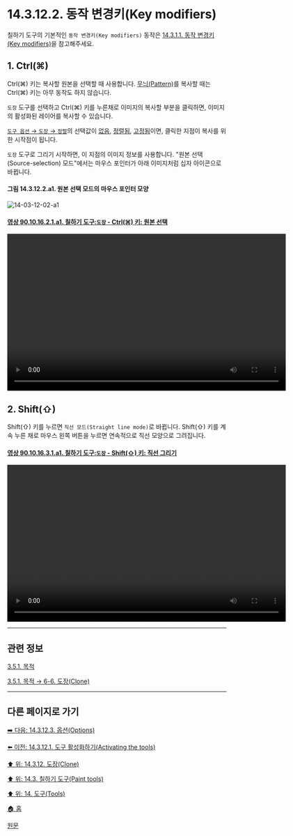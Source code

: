 # 14.3.12.2. 동작 변경키(Key modifiers)
칠하기 도구의 기본적인 `동작 변경키(Key modifiers)` 동작은 [14.3.1.1. 동작 변경키(Key modifiers)](./14-03-01-01-key_modifiers.md)을 참고해주세요.

<a id="14-03-12-02-s1"></a>

## 1. Ctrl(⌘)
Ctrl(⌘) 키는 복사할 원본을 선택할 때 사용합니다. [무늬(Pattern)](./19-glossaryx-pattern.md)를 복사할 때는 Ctrl(⌘) 키는 아무 동작도 하지 않습니다.

`도장` 도구를 선택하고 Ctrl(⌘) 키를 누른채로 이미지의 복사할 부분을 클릭하면, 이미지의 활성화된 레이어를 복사할 수 있습니다.

[`도구 옵션` → `도장` → `정렬`](./14-03-12-03-00-options.md#14-03-12-03-s17)의 선택값이 [없음](./14-03-12-03-00-options.md#14-03-12-03-s17-01), [정렬됨](./14-03-12-03-00-options.md#14-03-12-03-s17-02), [고정됨](./14-03-12-03-00-options.md#14-03-12-03-s17-04)이면, 클릭한 지점이 복사를 위한 시작점이 됩니다.

`도장` 도구로 그리기 시작하면, 이 지점의 이미지 정보를 사용합니다. "원본 선택(Source-selection) 모드"에서는 마우스 포인터가 아래 이미지처럼 십자 아이콘으로 바뀝니다.

<a id="14-03-12-02-a1"></a>

#### 그림 14.3.12.2.a1. 원본 선택 모드의 마우스 포인터 모양
![14-03-12-02-a1](https://github.com/wonder13662/gimp/assets/15767104/2f59af97-53c6-447e-b8ec-d077489d4da5)

<a id="90-10-16-02-01-a1"></a>

#### [영상 90.10.16.2.1.a1. 칠하기 도구:`도장` - Ctrl(⌘) 키: 원본 선택](./90-10-16-02-01-select_the_source.md#90-10-16-02-01-a1)
<video controls="controls" width="640" height="360" src="https://github.com/wonder13662/gimp/assets/15767104/3a4df05f-fc8a-4736-a5cb-4161269c23fa"></video>

<a id="14-03-12-02-s2"></a>

## 2. Shift(⇧)
Shift(⇧) 키를 누르면 `직선 모드(Straight line mode)`로 바뀝니다. Shift(⇧) 키를 계속 누른 채로 마우스 왼쪽 버튼을 누르면 연속적으로 직선 모양으로 그려집니다.

<a id="90-10-16-03-01-a1"></a>

#### [영상 90.10.16.3.1.a1. 칠하기 도구:`도장` - Shift(⇧) 키: 직선 그리기](./90-10-16-03-01-switch_to_straight_line_mode.md#90-10-16-03-01-a1)
<video controls="controls" width="640" height="360" src="https://github.com/wonder13662/gimp/assets/15767104/f47ef1e2-ff26-4671-8c7b-6440091aa6b3"></video>

***

## 관련 정보

[3.5.1. 목적](./03-05-01-intention.md)

[3.5.1. 목적 → 6-6. 도장(Clone)](./03-05-01-intention.md#03-05-01-s6-06)

***

## 다른 페이지로 가기

[➡️ 다음: 14.3.12.3. 옵션(Options)](./14-03-12-03-00-options.md)

[⬅️ 이전: 14.3.12.1. 도구 활성화하기(Activating the tools)](./14-03-12-01-activating_the_tool.md)

[⬆️ 위: 14.3.12. 도장(Clone)](./14-03-12-00-clone.md)

[⬆️ 위: 14.3. 칠하기 도구(Paint tools)](./14-03-00-paint_tools.md)

[⬆️ 위: 14. 도구(Tools)](./14-00-tools.md)

[🏠 홈](./00-home.md)

[원문](https://docs.gimp.org/2.10/ko/gimp-tool-clone.html#idm13718)